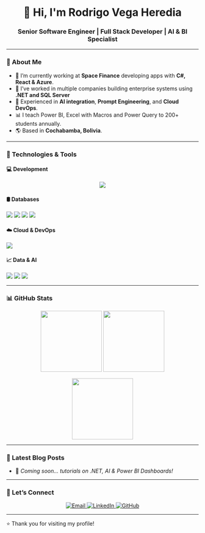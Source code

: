 <h1 align="center">👋 Hi, I'm Rodrigo Vega Heredia</h1>

<h3 align="center">Senior Software Engineer | Full Stack Developer | AI & BI Specialist</h3>

---

### 🚀 About Me

- 💼 I’m currently working at **Space Finance** developing apps with **C#, React & Azure**.
- 🏢 I’ve worked in multiple companies building enterprise systems using **.NET and SQL Server**
- 🤖 Experienced in **AI integration**, **Prompt Engineering**, and **Cloud DevOps**.
- 📊 I teach Power BI, Excel with Macros and Power Query to 200+ students annually.
- 🌎 Based in **Cochabamba, Bolivia**.

---

### 🧰 Technologies & Tools

#### 💻 Development
<p align="center">
  <img src="https://skillicons.dev/icons?i=dotnet,react,azure,js,ts,html,css,python,java,mysql,postgres,graphql,github,git,bootstrap,flutter,linux,vscode,visualstudio,powershell" />
</p>

#### 🛢 Databases
<p>
  <img src="https://img.shields.io/badge/SQL%20Server-CC2927?style=for-the-badge&logo=microsoft-sql-server&logoColor=white"/>
  <img src="https://img.shields.io/badge/MySQL-005C84?style=for-the-badge&logo=mysql&logoColor=white"/>
  <img src="https://img.shields.io/badge/PostgreSQL-336791?style=for-the-badge&logo=postgresql&logoColor=white"/>
  <img src="https://img.shields.io/badge/Oracle-F80000?style=for-the-badge&logo=oracle&logoColor=white"/>
</p>

#### ☁️ Cloud & DevOps
<p>
  <img src="https://skillicons.dev/icons?i=azure,github,git" />
</p>

#### 📈 Data & AI
<p>
  <img src="https://img.shields.io/badge/Power%20BI-F2C811?style=for-the-badge&logo=powerbi&logoColor=black"/>
  <img src="https://img.shields.io/badge/ChatGPT-10A37F?style=for-the-badge&logo=openai&logoColor=white"/>
  <img src="https://img.shields.io/badge/Claude-3333cc?style=for-the-badge&logo=anthropic&logoColor=white"/>
</p>

---

### 📊 GitHub Stats

<p align="center">
  <img src="https://github-readme-stats.vercel.app/api?username=rvegah&show_icons=true&theme=transparent&hide_border=false&count_private=true&include_all_commits=true" height="160"/>
  <img src="https://github-readme-streak-stats.herokuapp.com/?user=rvegah&theme=transparent&hide_border=false" height="160"/>
</p>

<p align="center">
  <img src="https://github-readme-stats.vercel.app/api/top-langs/?username=rvegah&layout=compact&theme=transparent&hide_border=false" height="160"/>
</p>

---

### 📰 Latest Blog Posts

* 🚀 *Coming soon... tutorials on .NET, AI & Power BI Dashboards!*

---

### 📎 Let’s Connect

<p align="center">
  <a href="mailto:rodrigovegaheredia@gmail.com">
    <img src="https://img.shields.io/badge/email-%23EA4335.svg?style=for-the-badge&logo=gmail&logoColor=white" alt="Email"/>
  </a>
  <a href="https://www.linkedin.com/in/rodrigo-vega-heredia/">
    <img src="https://img.shields.io/badge/linkedin-%230077B5.svg?style=for-the-badge&logo=linkedin&logoColor=white" alt="LinkedIn"/>
  </a>
  <a href="https://github.com/rvegah">
    <img src="https://img.shields.io/badge/github-%23121011.svg?style=for-the-badge&logo=github&logoColor=white" alt="GitHub"/>
  </a>
</p>

---

⭐️ Thank you for visiting my profile!
